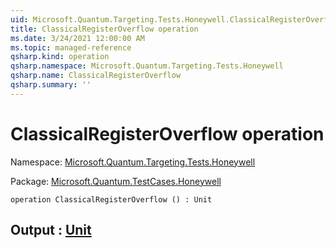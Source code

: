 ```yaml
---
uid: Microsoft.Quantum.Targeting.Tests.Honeywell.ClassicalRegisterOverflow
title: ClassicalRegisterOverflow operation
ms.date: 3/24/2021 12:00:00 AM
ms.topic: managed-reference
qsharp.kind: operation
qsharp.namespace: Microsoft.Quantum.Targeting.Tests.Honeywell
qsharp.name: ClassicalRegisterOverflow
qsharp.summary: ''
---
```


# ClassicalRegisterOverflow operation

Namespace: [Microsoft.Quantum.Targeting.Tests.Honeywell](xref:Microsoft.Quantum.Targeting.Tests.Honeywell)

Package: [Microsoft.Quantum.TestCases.Honeywell](https://nuget.org/packages/Microsoft.Quantum.TestCases.Honeywell)




```qsharp
operation ClassicalRegisterOverflow () : Unit
```


## Output : [Unit](xref:microsoft.quantum.lang-ref.unit)

